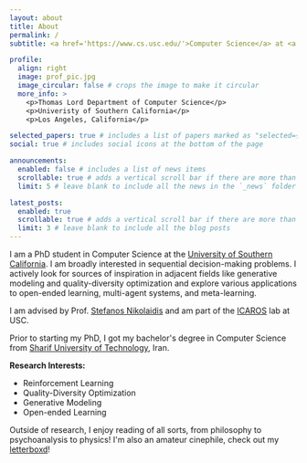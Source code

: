 ```yaml
---
layout: about
title: About
permalink: /
subtitle: <a href='https://www.cs.usc.edu/'>Computer Science</a> at <a href='https://www.usc.edu/'>University of Southern California</a>

profile:
  align: right
  image: prof_pic.jpg
  image_circular: false # crops the image to make it circular
  more_info: >
    <p>Thomas Lord Department of Computer Science</p>
    <p>Univeristy of Southern California</p>
    <p>Los Angeles, California</p>

selected_papers: true # includes a list of papers marked as "selected={true}"
social: true # includes social icons at the bottom of the page

announcements:
  enabled: false # includes a list of news items
  scrollable: true # adds a vertical scroll bar if there are more than 3 news items
  limit: 5 # leave blank to include all the news in the `_news` folder

latest_posts:
  enabled: true
  scrollable: true # adds a vertical scroll bar if there are more than 3 new posts items
  limit: 3 # leave blank to include all the blog posts
---
```


I am a PhD student in Computer Science at the [University of Southern California](https://www.usc.edu/). I am broadly interested in sequential decision-making problems. I actively look for sources of inspiration in adjacent fields like generative modeling and quality-diversity optimization and explore various applications to open-ended learning, multi-agent systems, and meta-learning.

I am advised by Prof. [Stefanos Nikolaidis](https://stefanosnikolaidis.net/) and am part of the [ICAROS](https://icaros.usc.edu/) lab at USC.

Prior to starting my PhD, I got my bachelor's degree in Computer Science from [Sharif University of Technology](https://en.sharif.ir/), Iran.

**Research Interests:**
- Reinforcement Learning
- Quality-Diversity Optimization
- Generative Modeling
- Open-ended Learning

Outside of research, I enjoy reading of all sorts, from philosophy to psychoanalysis to physics! I'm also an amateur cinephile, check out my [letterboxd](https://letterboxd.com/conflictednerd/)!
